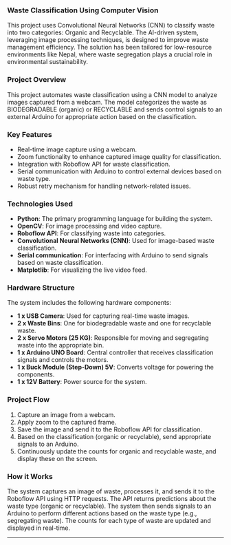 
### **Waste Classification Using Computer Vision**

This project uses Convolutional Neural Networks (CNN) to classify waste into two categories: Organic and Recyclable. The AI-driven system, leveraging image processing techniques, is designed to improve waste management efficiency. The solution has been tailored for low-resource environments like Nepal, where waste segregation plays a crucial role in environmental sustainability.

### **Project Overview**

This project automates waste classification using a CNN model to analyze images captured from a webcam. The model categorizes the waste as BIODEGRADABLE (organic) or RECYCLABLE and sends control signals to an external Arduino for appropriate action based on the classification.

### **Key Features**
- Real-time image capture using a webcam.
- Zoom functionality to enhance captured image quality for classification.
- Integration with Roboflow API for waste classification.
- Serial communication with Arduino to control external devices based on waste type.
- Robust retry mechanism for handling network-related issues.

### **Technologies Used**
- **Python**: The primary programming language for building the system.
- **OpenCV**: For image processing and video capture.
- **Roboflow API**: For classifying waste into categories.
- **Convolutional Neural Networks (CNN)**: Used for image-based waste classification.
- **Serial communication**: For interfacing with Arduino to send signals based on waste classification.
- **Matplotlib**: For visualizing the live video feed.

### **Hardware Structure**
The system includes the following hardware components:
- **1 x USB Camera**: Used for capturing real-time waste images.
- **2 x Waste Bins**: One for biodegradable waste and one for recyclable waste.
- **2 x Servo Motors (25 KG)**: Responsible for moving and segregating waste into the appropriate bin.
- **1 x Arduino UNO Board**: Central controller that receives classification signals and controls the motors.
- **1 x Buck Module (Step-Down) 5V**: Converts voltage for powering the components.
- **1 x 12V Battery**: Power source for the system.

### **Project Flow**
1. Capture an image from a webcam.
2. Apply zoom to the captured frame.
3. Save the image and send it to the Roboflow API for classification.
4. Based on the classification (organic or recyclable), send appropriate signals to an Arduino.
5. Continuously update the counts for organic and recyclable waste, and display these on the screen.

### **How it Works**
The system captures an image of waste, processes it, and sends it to the Roboflow API using HTTP requests. The API returns predictions about the waste type (organic or recyclable). The system then sends signals to an Arduino to perform different actions based on the waste type (e.g., segregating waste). The counts for each type of waste are updated and displayed in real-time.

---
